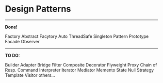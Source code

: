 # Design Patterns
---
**Done!**

Factory
Abstract Facytory
Auto ThreadSafe Singleton Pattern
Prototype
Facade
Observer

---
**TO DO:**

Builder
Adapter
Bridge
Filter
Composite
Decorator
Flyweight
Proxy
Chain of Resp.
Command
Interpreter
Iterator
Mediator
Memento
State
Null
Strategy
Template
Visitor
others...
